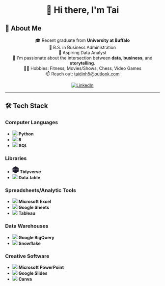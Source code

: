 <h1 align="center">👋 Hi there, I'm Tai</h1>

## 📌 About Me

<p align="center">
  🎓 Recent graduate from <strong>University at Buffalo</strong><br>
  📘 B.S. in Business Administration<br>
  💼 Aspiring Data Analyst<br>
  💬 I'm passionate about the intersection between <strong>data</strong>, <strong>business</strong>, and <strong>storytelling</strong>.<br>
  🏋️‍♂️ Hobbies: Fitness, Movies/Shows, Chess, Video Games<br>
  📫 Reach out: <a href="mailto:taidinh5@outlook.com">taidinh5@outlook.com</a>
</p>

<p align="center">
  <a href="https://www.linkedin.com/in/taidinh5/" target="_blank">
    <img src="https://cdn.jsdelivr.net/gh/devicons/devicon/icons/linkedin/linkedin-original.svg" width="30" height="30" alt="LinkedIn"/>
  </a>
</p>

---

## 🛠️ Tech Stack

### **Computer Languages**
- <img src="https://cdn.jsdelivr.net/gh/devicons/devicon/icons/python/python-original.svg" width="20"/> **Python**  
- <img src="https://www.r-project.org/logo/Rlogo.png" width="20"/> **R**  
- <img src="https://cdn.jsdelivr.net/gh/devicons/devicon/icons/mysql/mysql-original.svg" width="20"/> **SQL**  

### **Libraries**
- <img src="https://raw.githubusercontent.com/rstudio/hex-stickers/master/PNG/tidyverse.png" width="20"/> **Tidyverse**  
- <img src="https://raw.githubusercontent.com/rstudio/hex-stickers/master/PNG/data.table.png" width="20"/> **Data.table**  

### **Spreadsheets/Analytic Tools**
- <img src="https://cdn.jsdelivr.net/gh/devicons/devicon/icons/microsoft/microsoft-original.svg" width="20"/> **Microsoft Excel**  
- <img src="https://cdn.jsdelivr.net/gh/devicons/devicon/icons/google/google-original.svg" width="20"/> **Google Sheets**  
- <img src="https://cdn.worldvectorlogo.com/logos/tableau-software.svg" width="20"/> **Tableau**  

### **Data Warehouses**
- <img src="https://upload.wikimedia.org/wikipedia/commons/3/3f/Logo_Google_Cloud_BigQuery.svg" width="20"/> **Google BigQuery**  
- <img src="https://avatars.githubusercontent.com/u/8921116?s=200&v=4" width="20"/> **Snowflake**  

### **Creative Software**
- <img src="https://cdn.jsdelivr.net/gh/devicons/devicon/icons/powerpoint/powerpoint-original.svg" width="20"/> **Microsoft PowerPoint**  
- <img src="https://ssl.gstatic.com/docs/doclist/images/mediatype/icon_1_presentation_x32.png" width="20"/> **Google Slides**  
- <img src="https://upload.wikimedia.org/wikipedia/commons/0/08/Canva_icon_2021.svg" width="20"/> **Canva**

